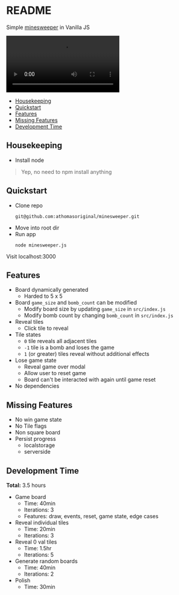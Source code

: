 # README

Simple [minesweeper] in Vanilla JS

![Demo of Minesweeper](./demo_recording.mov)

- [Housekeeping]
- [Quickstart]
- [Features]
- [Missing Features]
- [Development Time]

## Housekeeping

* Install node

> Yep, no need to npm install anything


## Quickstart

* Clone repo
  ```command
  git@github.com:athomasoriginal/minesweeper.git
  ```
* Move into root dir
* Run app
  ```command
  node minesweeper.js
  ```

Visit localhost:3000


## Features

* Board dynamically generated
  * Harded to 5 x 5
* Board `game_size` and `bomb_count` can be modified
  * Modify board size by updating `game_size` in `src/index.js`
  * Modify bomb count by changing `bomb_count` in `src/index.js`
* Reveal tiles
  * Click tile to reveal
* Tile states
  * `0` tile reveals all adjacent tiles
  * `-1` tile is a bomb and loses the game
  * `1` (or greater) tiles reveal without additional effects
* Lose game state
  * Reveal game over modal
  * Allow user to reset game
  * Board can't be interacted with again until game reset
* No dependencies


## Missing Features

* No win game state
* No Tile flags
* Non square board
* Persist progress
  * localstorage
  * serverside

## Development Time

**Total:** 3.5 hours

* Game board
  * Time: 40min
  * Iterations: 3
  * Features: draw, events, reset, game state, edge cases
* Reveal individual tiles
  * Time: 20min
  * Iterations: 3
* Reveal 0 val tiles
  * Time: 1.5hr
  * Iterations: 5
* Generate random boards
  * Time: 40min
  * Iterations: 2
* Polish
  * Time: 30min


[Housekeeping]: #housekeeping
[Quickstart]: #quickstart
[Features]: #features
[Missing Features]: #missing-features
[Development Time]: #development-time
[minesweeper]: https://mpdaugherty.com/minesweeper/
